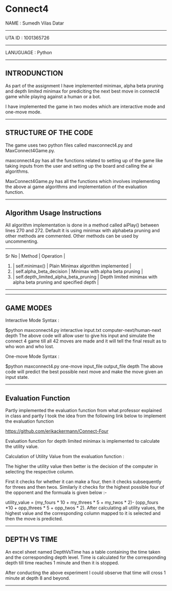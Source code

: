# Connect4
NAME : Sumedh Vilas Datar

-------------------------------------------------------------------------------------------------------------------------------------------------------------------

UTA ID : 1001365726

------------------------------------------------------------------------------------------------------------------------------------------------------------------

LANUGUAGE : Python

-----------------------------------------------------------------------------------------------------------------------------------------------------------------

INTRODUNCTION
-------------
As part of the assignment I have implemented minimax, alpha beta pruning  and depth limited minimax for prediciting the next best move in connect4 game while playing against a human or a bot.

I have implemented the game in two modes which are interactive mode and one-move mode.

------------------------------------------------------------------------------------------------------------------------------------------------------------------------------------------

STRUCTURE OF THE CODE
---------------------

The game uses two python files called maxconnect4.py and MaxConnect4Game.py.

maxconnect4.py has all the functions related to setting up of the game like taking inputs from the user and setting up the board and calling the ai algorithms.

MaxConnect4Game.py has all the functions which involves implementing the above ai game algorithms and implementation of the evaluation function.

---------------------------------------------------------------------------------------------------------------------------------------------------------------------------------------------

Algorithm Usage Instructions 
---------------------------- 

All algorithm implementation is done in a method called aiPlay() between lines 270 and 272. Default it is using minimax with alphabeta pruning and other methods are commented. Other methods can be used by uncommenting.

-------------------------------------------------------------------------------------------------------------------
Sr No | Method                                | Operation                                                         |
1.    | self.minimax()                        | Plain Minimax algorithm implemented                               |
2.    | self.alpha_beta_decision              | Minimax with alpha beta pruning                                   | 
3.    | self.depth_limited_alpha_beta_pruning | Depth limited minimax with alpha beta pruning and specified depth |
-------------------------------------------------------------------------------------------------------------------

---------------------------------------------------------------------------------------------------------------------------------------------------------------------------------------------

GAME MODES
----------

Interactive Mode Syntax : 

$python maxconnect4.py interactive input.txt computer-next/human-next depth
The above code will allow user to give his input and simulate the connect 4 game till all 42 moves are made and it will tell the final result as to who won and who lost.


One-move Mode Syntax : 

$python maxconnect4.py one-move input_file output_file depth
The above code will predict the best possible next move and make the move given an input state.

---------------------------------------------------------------------------------------------------------------------------------------------------------------------------------------------

Evaluation Function
-------------------

Partly implemented the evaluation function from  what professor explained in class and partly I took the idea from the following link below to implement the evaluation function

https://github.com/erikackermann/Connect-Four 

Evaluation function for depth limited minimax is implemented to calculate the utility value.

Calculation of Utility Value from the evaluation function : 

The higher the utility value then better is the decision of the computer in selecting the respective column.

First it checks for whether it can make a four, then it checks subsequently for threes and then twos. Similarly it checks for the highest possible four of the opponent and the formuala is given below :-

utility_value = (my_fours * 10 + my_threes * 5 + my_twos * 2)- (opp_fours *10 + opp_threes * 5 + opp_twos * 2).
After calculating all utility values, the highest value and the corresponding column mapped to it is selected and then the move is predicted.

---------------------------------------------------------------------------------------------------------------------------------------------------------------------------------------------

DEPTH VS TIME
-------------

An excel sheet named DepthVsTime has a table containing the time taken and the corresponding depth level. Time is calculated for the corresponding depth till time reaches 1 minute and then it is stopped.

After conducting the above experiment I could observe that time will cross 1 minute at depth 8 and beyond.

---------------------------------------------------------------------------------------------------------------------------------------------------------------------------------------------